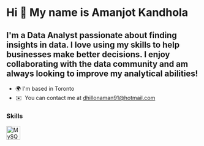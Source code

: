 Hi 👋 My name is Amanjot Kandhola
=================================

I'm a Data Analyst passionate about finding insights in data. I love using my skills to help businesses make better decisions. I enjoy collaborating with the data community and am always looking to improve my analytical abilities!
------------

* 🌍 I'm based in Toronto
* ✉️  You can contact me at [dhillonaman91@hotmail.com](mailto:dhillonaman91@hotmail.com)

### Skills


<p align="left">
<a href="https://www.mysql.com/" target="_blank" rel="noreferrer"><img src="https://raw.githubusercontent.com/danielcranney/readme-generator/main/public/icons/skills/mysql-colored.svg" width="36" height="36" alt="MySQL" /></a>
</p>
